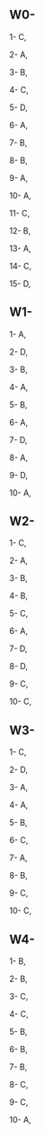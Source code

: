 ## W0-
1- C,

2- A,

3- B,

4- C,

5- D,

6- A,

7- B,

8- B,

9- A,

10- A,

11- C,

12- B,

13- A,

14- C,

15- D,

## W1-
1- A,

2- D,

3- B,

4- A,

5- B,

6- A,

7- D,

8- A,

9- D,

10- A,


## W2-

1- C,

2- A,

3- B,

4- B,

5- C,

6- A,

7- D,

8- D,

9- C,

10- C,

## W3-

1- C,

2- D,

3- A,

4- A,

5- B,

6- C,

7- A,

8- B,

9- C,

10- C,

## W4-

1- B,

2- B,

3- C,

4- C,

5- B,

6- B,

7- B,

8- C,

9- C,

10- A,
